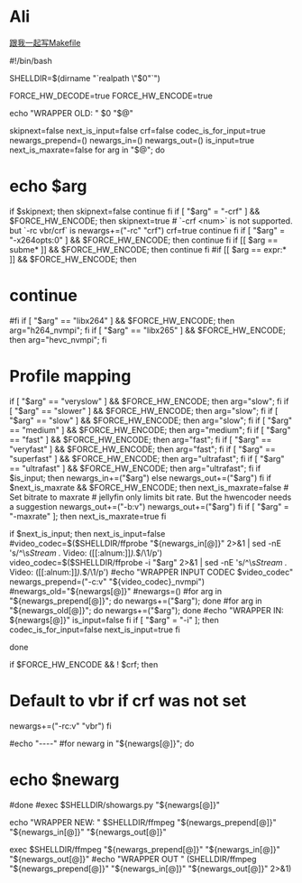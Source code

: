 # Ali


[跟我一起写Makefile](https://seisman.github.io/how-to-write-makefile/index.html#)



#!/bin/bash

SHELLDIR=$(dirname "`realpath \"$0\"`")

FORCE_HW_DECODE=true
FORCE_HW_ENCODE=true

echo "WRAPPER OLD: " $0 "$@"

skipnext=false
next_is_input=false
crf=false
codec_is_for_input=true
newargs_prepend=()
newargs_in=()
newargs_out=()
is_input=true
next_is_maxrate=false
for arg in "$@"; do
#  echo $arg
  if $skipnext; then
    skipnext=false
    continue
  fi
  if [ "$arg" = "-crf" ] && $FORCE_HW_ENCODE; then
    skipnext=true
    # `-crf <num>` is not supported. but `-rc vbr/crf` is
    newargs+=("-rc" "crf")
    crf=true
    continue
  fi
  if [ "$arg" = "-x264opts:0" ] && $FORCE_HW_ENCODE; then
    continue
  fi
  if [[ $arg == subme* ]] && $FORCE_HW_ENCODE; then
    continue
  fi
  #if [[ $arg == expr:* ]] && $FORCE_HW_ENCODE; then
  #  continue
  #fi
  if [ "$arg" == "libx264" ] && $FORCE_HW_ENCODE; then arg="h264_nvmpi"; fi
  if [ "$arg" == "libx265" ] && $FORCE_HW_ENCODE; then arg="hevc_nvmpi"; fi
  # Profile mapping
  if [ "$arg" == "veryslow" ] && $FORCE_HW_ENCODE; then arg="slow"; fi
  if [ "$arg" == "slower" ] && $FORCE_HW_ENCODE; then arg="slow"; fi
  if [ "$arg" == "slow" ] && $FORCE_HW_ENCODE; then arg="slow"; fi
  if [ "$arg" == "medium" ] && $FORCE_HW_ENCODE; then arg="medium"; fi
  if [ "$arg" == "fast" ] && $FORCE_HW_ENCODE; then arg="fast"; fi
  if [ "$arg" == "veryfast" ] && $FORCE_HW_ENCODE; then arg="fast"; fi
  if [ "$arg" == "superfast" ] && $FORCE_HW_ENCODE; then arg="ultrafast"; fi
  if [ "$arg" == "ultrafast" ] && $FORCE_HW_ENCODE; then arg="ultrafast"; fi
  if $is_input; then
    newargs_in+=("$arg")
  else
    newargs_out+=("$arg")
  fi
  if $next_is_maxrate && $FORCE_HW_ENCODE; then
    next_is_maxrate=false
    # Set bitrate to maxrate
    # jellyfin only limits bit rate. But the hwencoder needs a suggestion
    newargs_out+=("-b:v")
    newargs_out+=("$arg")
  fi
  if [ "$arg" = "-maxrate" ]; then
    next_is_maxrate=true
  fi

  if $next_is_input; then
    next_is_input=false
    #video_codec=$($SHELLDIR/ffprobe "${newargs_in[@]}" 2>&1 | sed -nE 's/^\s*Stream .* Video: ([[:alnum:]]*).*$/\1/p')
    video_codec=$($SHELLDIR/ffprobe -i "$arg" 2>&1 | sed -nE 's/^\s*Stream .* Video: ([[:alnum:]]*).*$/\1/p')
    #echo "WRAPPER INPUT CODEC $video_codec"
    newargs_prepend=("-c:v" "${video_codec}_nvmpi")
    #newargs_old="${newargs[@]}"
    #newargs=()
    #for arg in "${newargs_prepend[@]}"; do newargs+=("$arg"); done
    #for arg in "${newargs_old[@]}"; do newargs+=("$arg"); done
    #echo "WRAPPER IN: ${newargs[@]}"
    is_input=false
  fi
  if [ "$arg" = "-i" ]; then
    codec_is_for_input=false
    next_is_input=true
  fi

done

if $FORCE_HW_ENCODE && ! $crf; then
  # Default to vbr if crf was not set
  newargs+=("-rc:v" "vbr")
fi

#echo "----"
#for newarg in "${newargs[@]}"; do
#  echo $newarg
#done
#exec $SHELLDIR/showargs.py "${newargs[@]}"

echo "WRAPPER NEW: " $SHELLDIR/ffmpeg "${newargs_prepend[@]}" "${newargs_in[@]}" "${newargs_out[@]}"

exec $SHELLDIR/ffmpeg "${newargs_prepend[@]}" "${newargs_in[@]}" "${newargs_out[@]}"
#echo "WRAPPER OUT " $($SHELLDIR/ffmpeg "${newargs_prepend[@]}" "${newargs_in[@]}" "${newargs_out[@]}" 2>&1)
